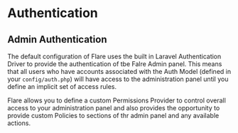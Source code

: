 # Authentication

## Admin Authentication
The default configuration of Flare uses the built in Laravel Authentication Driver to provide the authentication of tbe Falre Admin panel. This means that all users who have accounts associated with the Auth Model (defined in your `config/auth.php`) will have access to the administration panel until you define an implicit set of access rules.

Flare allows you to define a custom Permissions Provider to control overall access to your administration panel and also provides the opportunity to provide custom Policies to sections of thr admin panel and any available actions.
